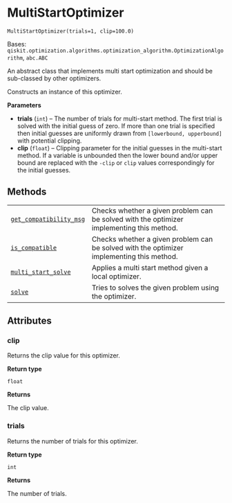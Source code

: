 # MultiStartOptimizer

<span id="undefined" />

`MultiStartOptimizer(trials=1, clip=100.0)`

Bases: `qiskit.optimization.algorithms.optimization_algorithm.OptimizationAlgorithm`, `abc.ABC`

An abstract class that implements multi start optimization and should be sub-classed by other optimizers.

Constructs an instance of this optimizer.

**Parameters**

*   **trials** (`int`) – The number of trials for multi-start method. The first trial is solved with the initial guess of zero. If more than one trial is specified then initial guesses are uniformly drawn from `[lowerbound, upperbound]` with potential clipping.
*   **clip** (`float`) – Clipping parameter for the initial guesses in the multi-start method. If a variable is unbounded then the lower bound and/or upper bound are replaced with the `-clip` or `clip` values correspondingly for the initial guesses.

## Methods

|                                                                                                                                                                                                                                                         |                                                                                           |
| ------------------------------------------------------------------------------------------------------------------------------------------------------------------------------------------------------------------------------------------------------- | ----------------------------------------------------------------------------------------- |
| [`get_compatibility_msg`](qiskit.optimization.algorithms.MultiStartOptimizer.get_compatibility_msg#qiskit.optimization.algorithms.MultiStartOptimizer.get_compatibility_msg "qiskit.optimization.algorithms.MultiStartOptimizer.get_compatibility_msg") | Checks whether a given problem can be solved with the optimizer implementing this method. |
| [`is_compatible`](qiskit.optimization.algorithms.MultiStartOptimizer.is_compatible#qiskit.optimization.algorithms.MultiStartOptimizer.is_compatible "qiskit.optimization.algorithms.MultiStartOptimizer.is_compatible")                                 | Checks whether a given problem can be solved with the optimizer implementing this method. |
| [`multi_start_solve`](qiskit.optimization.algorithms.MultiStartOptimizer.multi_start_solve#qiskit.optimization.algorithms.MultiStartOptimizer.multi_start_solve "qiskit.optimization.algorithms.MultiStartOptimizer.multi_start_solve")                 | Applies a multi start method given a local optimizer.                                     |
| [`solve`](qiskit.optimization.algorithms.MultiStartOptimizer.solve#qiskit.optimization.algorithms.MultiStartOptimizer.solve "qiskit.optimization.algorithms.MultiStartOptimizer.solve")                                                                 | Tries to solves the given problem using the optimizer.                                    |

## Attributes

<span id="undefined" />

### clip

Returns the clip value for this optimizer.

**Return type**

`float`

**Returns**

The clip value.

<span id="undefined" />

### trials

Returns the number of trials for this optimizer.

**Return type**

`int`

**Returns**

The number of trials.
